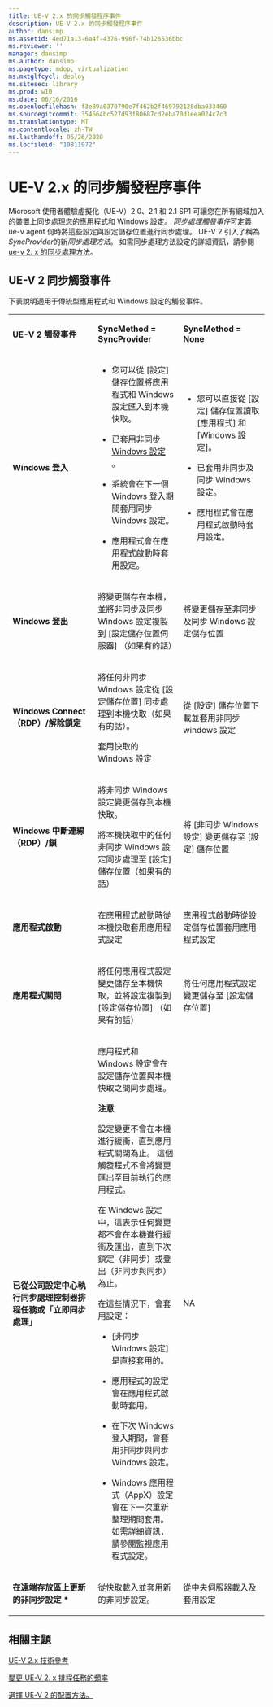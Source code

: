 ```yaml
---
title: UE-V 2.x 的同步觸發程序事件
description: UE-V 2.x 的同步觸發程序事件
author: dansimp
ms.assetid: 4ed71a13-6a4f-4376-996f-74b126536bbc
ms.reviewer: ''
manager: dansimp
ms.author: dansimp
ms.pagetype: mdop, virtualization
ms.mktglfcycl: deploy
ms.sitesec: library
ms.prod: w10
ms.date: 06/16/2016
ms.openlocfilehash: f3e89a0370790e7f462b2f469792128dba033460
ms.sourcegitcommit: 354664bc527d93f80687cd2eba70d1eea024c7c3
ms.translationtype: MT
ms.contentlocale: zh-TW
ms.lasthandoff: 06/26/2020
ms.locfileid: "10811972"
---
```

# UE-V 2.x 的同步觸發程序事件


Microsoft 使用者體驗虛擬化（UE-V）2.0、2.1 和 2.1 SP1 可讓您在所有網域加入的裝置上同步處理您的應用程式和 Windows 設定。 *同步處理觸發事件*可定義 ue-v agent 何時將這些設定與設定儲存位置進行同步處理。 UE-V 2 引入了稱為*SyncProvider*的新*同步處理方法*。 如需同步處理方法設定的詳細資訊，請參閱[ue-v 2. x 的同步處理方法](sync-methods-for-ue-v-2x-both-uevv2.md)。

## UE-V 2 同步觸發事件


下表說明適用于傳統型應用程式和 Windows 設定的觸發事件。

<table>
<colgroup>
<col width="33%" />
<col width="33%" />
<col width="33%" />
</colgroup>
<tbody>
<tr class="odd">
<td align="left"><p><strong>UE-V 2 觸發事件</strong></p></td>
<td align="left"><p><strong>SyncMethod = SyncProvider</strong></p></td>
<td align="left"><p><strong>SyncMethod = None</strong></p></td>
</tr>
<tr class="even">
<td align="left"><p><strong>Windows 登入</strong></p></td>
<td align="left"><ul>
<li><p>您可以從 [設定] 儲存位置將應用程式和 Windows 設定匯入到本機快取。</p></li>
<li><p><a href="https://technet.microsoft.com/library/dn458932.aspx#autosyncsettings2" data-raw-source="[Asynchronous Windows settings](https://technet.microsoft.com/library/dn458932.aspx#autosyncsettings2)">已套用非同步 Windows 設定 </a> 。</p></li>
<li><p>系統會在下一個 Windows 登入期間套用同步 Windows 設定。</p></li>
<li><p>應用程式會在應用程式啟動時套用設定。</p></li>
</ul></td>
<td align="left"><ul>
<li><p>您可以直接從 [設定] 儲存位置讀取 [應用程式] 和 [Windows 設定]。</p></li>
<li><p>已套用非同步及同步 Windows 設定。</p></li>
<li><p>應用程式會在應用程式啟動時套用設定。</p></li>
</ul></td>
</tr>
<tr class="odd">
<td align="left"><p><strong>Windows 登出</strong></p></td>
<td align="left"><p>將變更儲存在本機，並將非同步及同步 Windows 設定複製到 [設定儲存位置伺服器] （如果有的話）</p></td>
<td align="left"><p>將變更儲存至非同步及同步 Windows 設定儲存位置</p></td>
</tr>
<tr class="even">
<td align="left"><p><strong>Windows Connect （RDP）/解除鎖定</strong></p></td>
<td align="left"><p>將任何非同步 Windows 設定從 [設定儲存位置] 同步處理到本機快取（如果有的話）。</p>
<p>套用快取的 Windows 設定</p></td>
<td align="left"><p>從 [設定] 儲存位置下載並套用非同步 windows 設定</p></td>
</tr>
<tr class="odd">
<td align="left"><p><strong>Windows 中斷連線（RDP）/鎖</strong></p></td>
<td align="left"><p>將非同步 Windows 設定變更儲存到本機快取。</p>
<p>將本機快取中的任何非同步 Windows 設定同步處理至 [設定] 儲存位置（如果有的話）</p></td>
<td align="left"><p>將 [非同步 Windows 設定] 變更儲存至 [設定] 儲存位置</p></td>
</tr>
<tr class="even">
<td align="left"><p><strong>應用程式啟動</strong></p></td>
<td align="left"><p>在應用程式啟動時從本機快取套用應用程式設定</p></td>
<td align="left"><p>應用程式啟動時從設定儲存位置套用應用程式設定</p></td>
</tr>
<tr class="odd">
<td align="left"><p><strong>應用程式關閉</strong></p></td>
<td align="left"><p>將任何應用程式設定變更儲存至本機快取，並將設定複製到 [設定儲存位置] （如果有的話）</p></td>
<td align="left"><p>將任何應用程式設定變更儲存至 [設定儲存位置]</p></td>
</tr>
<tr class="even">
<td align="left"><p><strong>已從公司設定中心執行同步處理控制器排程任務或「立即同步處理」</strong></p>
<p></p></td>
<td align="left"><p>應用程式和 Windows 設定會在設定儲存位置與本機快取之間同步處理。</p>
<div class="alert">
<strong>注意</strong><br/><p>設定變更不會在本機進行緩衝，直到應用程式關閉為止。 這個觸發程式不會將變更匯出至目前執行的應用程式。</p>
<p>在 Windows 設定中，這表示任何變更都不會在本機進行緩衝及匯出，直到下次鎖定（非同步）或登出（非同步與同步）為止。</p>
</div>
<div>

</div>
<p>在這些情況下，會套用設定：</p>
<ul>
<li><p>[非同步 Windows 設定] 是直接套用的。</p></li>
<li><p>應用程式的設定會在應用程式啟動時套用。</p></li>
<li><p>在下次 Windows 登入期間，會套用非同步與同步 Windows 設定。</p></li>
<li><p>Windows 應用程式（AppX）設定會在下一次重新整理期間套用。 <a href="https://technet.microsoft.com/library/dn458944.aspx" data-raw-source="[Monitor Application Settings](https://technet.microsoft.com/library/dn458944.aspx)"> </a> 如需詳細資訊，請參閱監視應用程式設定。</p></li>
</ul></td>
<td align="left"><p>NA</p></td>
</tr>
<tr class="odd">
<td align="left"><p><strong>在遠端存放區上更新的非同步設定 *</strong></p></td>
<td align="left"><p>從快取載入並套用新的非同步設定。</p></td>
<td align="left"><p>從中央伺服器載入及套用設定</p></td>
</tr>
</tbody>
</table>








## 相關主題


[UE-V 2.x 技術參考](technical-reference-for-ue-v-2x-both-uevv2.md)

[變更 UE-V 2. x 排程任務的頻率](changing-the-frequency-of-ue-v-2x-scheduled-tasks-both-uevv2.md)

[選擇 UE-V 2 的配置方法。](https://technet.microsoft.com/library/dn458891.aspx#config)









